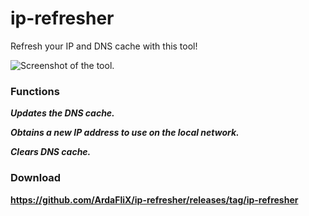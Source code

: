 # ip-refresher
Refresh your IP and DNS cache with this tool!

![Screenshot of the tool.](https://i.imgur.com/g7dMBeD.png)


### Functions

_**Updates the DNS cache.**_

_**Obtains a new IP address to use on the local network.**_

_**Clears DNS cache.**_

### Download
**https://github.com/ArdaFliX/ip-refresher/releases/tag/ip-refresher**


